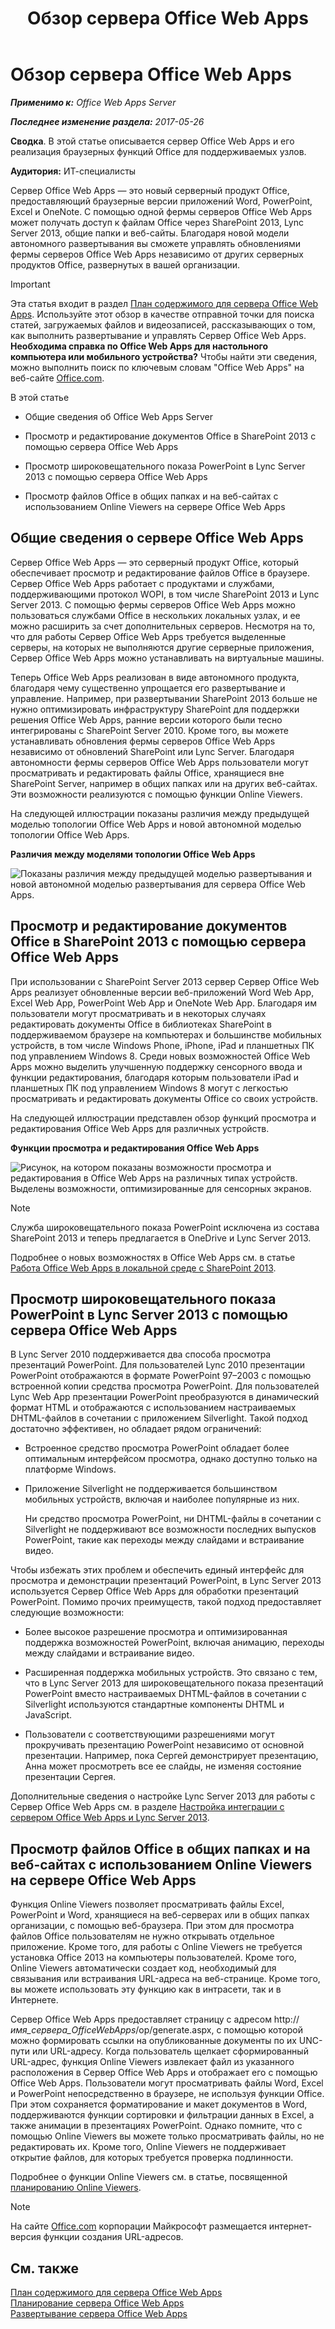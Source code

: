 ﻿---
title: Обзор сервера Office Web Apps
TOCTitle: 'Обзор: сервер Office Web Apps'
ms:assetid: 4b199a88-387f-4121-820d-7af580e2a3e8
ms:mtpsurl: https://technet.microsoft.com/ru-ru/library/JJ219437(v=office.15)
ms:contentKeyID: 49624479
ms.date: 12/22/2017
mtps_version: v=office.15
ms.translationtype: HT
---

# Обзор сервера Office Web Apps

_<strong>Применимо к:</strong> Office Web Apps Server_

_<strong>Последнее изменение раздела:</strong> 2017-05-26_

**Сводка**. В этой статье описывается сервер Office Web Apps и его реализация браузерных функций Office для поддерживаемых узлов.

**Аудитория:** ИТ-специалисты

Сервер Office Web Apps — это новый серверный продукт Office, предоставляющий браузерные версии приложений Word, PowerPoint, Excel и OneNote. С помощью одной фермы серверов Office Web Apps может получать доступ к файлам Office через SharePoint 2013, Lync Server 2013, общие папки и веб-сайты. Благодаря новой модели автономного развертывания вы сможете управлять обновлениями фермы серверов Office Web Apps независимо от других серверных продуктов Office, развернутых в вашей организации.

> [!IMPORTANT]
> Эта статья входит в раздел <a href="content-roadmap-for-office-web-apps-server.md">План содержимого для сервера Office Web Apps</a>. Используйте этот обзор в качестве отправной точки для поиска статей, загружаемых файлов и видеозаписей, рассказывающих о том, как выполнить развертывание и управлять Сервер Office Web Apps.<br />
<strong>Необходима справка по Office Web Apps для настольного компьютера или мобильного устройства?</strong> Чтобы найти эти сведения, можно выполнить поиск по ключевым словам &quot;Office Web Apps&quot; на веб-сайте <a href="https://go.microsoft.com/fwlink/p/?linkid=32496">Office.com</a>.


В этой статье

  - Общие сведения об Office Web Apps Server

  - Просмотр и редактирование документов Office в SharePoint 2013 с помощью сервера Office Web Apps

  - Просмотр широковещательного показа PowerPoint в Lync Server 2013 с помощью сервера Office Web Apps

  - Просмотр файлов Office в общих папках и на веб-сайтах с использованием Online Viewers на сервере Office Web Apps

## Общие сведения о сервере Office Web Apps

Сервер Office Web Apps — это серверный продукт Office, который обеспечивает просмотр и редактирование файлов Office в браузере. Сервер Office Web Apps работает с продуктами и службами, поддерживающими протокол WOPI, в том числе SharePoint 2013 и Lync Server 2013. С помощью фермы серверов Office Web Apps можно пользоваться службами Office в нескольких локальных узлах, и ее можно расширить за счет дополнительных серверов. Несмотря на то, что для работы Сервер Office Web Apps требуется выделенные серверы, на которых не выполняются другие серверные приложения, Сервер Office Web Apps можно устанавливать на виртуальные машины.

Теперь Office Web Apps реализован в виде автономного продукта, благодаря чему существенно упрощается его развертывание и управление. Например, при развертывании SharePoint 2013 больше не нужно оптимизировать инфраструктуру SharePoint для поддержки решения Office Web Apps, ранние версии которого были тесно интегрированы с SharePoint Server 2010. Кроме того, вы можете устанавливать обновления фермы серверов Office Web Apps независимо от обновлений SharePoint или Lync Server. Благодаря автономности фермы серверов Office Web Apps пользователи могут просматривать и редактировать файлы Office, хранящиеся вне SharePoint Server, например в общих папках или на других веб-сайтах. Эти возможности реализуются с помощью функции Online Viewers.

На следующей иллюстрации показаны различия между предыдущей моделью топологии Office Web Apps и новой автономной моделью топологии Office Web Apps.

**Различия между моделями топологии Office Web Apps**

![Показаны различия между предыдущей моделью развертывания и новой автономной моделью развертывания для сервера Office Web Apps.](images/JJ219437.f16dd9d1-c9b7-4c8b-a8de-f1f82c0ee1e2(Office.15).gif "Показаны различия между предыдущей моделью развертывания и новой автономной моделью развертывания для сервера Office Web Apps.")

## Просмотр и редактирование документов Office в SharePoint 2013 с помощью сервера Office Web Apps

При использовании с SharePoint Server 2013 сервер Сервер Office Web Apps реализует обновленные версии веб-приложений Word Web App, Excel Web App, PowerPoint Web App и OneNote Web App. Благодаря им пользователи могут просматривать и в некоторых случаях редактировать документы Office в библиотеках SharePoint в поддерживаемом браузере на компьютерах и большинстве мобильных устройств, в том числе Windows Phone, iPhone, iPad и планшетных ПК под управлением Windows 8. Среди новых возможностей Office Web Apps можно выделить улучшенную поддержку сенсорного ввода и функции редактирования, благодаря которым пользователи iPad и планшетных ПК под управлением Windows 8 могут с легкостью просматривать и редактировать документы Office со своих устройств.

На следующей иллюстрации представлен обзор функций просмотра и редактирования Office Web Apps для различных устройств.

**Функции просмотра и редактирования Office Web Apps**

![Рисунок, на котором показаны возможности просмотра и редактирования в Office Web Apps на различных типах устройств. Выделены возможности, оптимизированные для сенсорных экранов.](images/Ff431685.8bf76669-f511-4e02-8ed3-d658e9e746f0(Office.15).gif "Рисунок, на котором показаны возможности просмотра и редактирования в Office Web Apps на различных типах устройств. Выделены возможности, оптимизированные для сенсорных экранов.")

> [!NOTE]
> Служба широковещательного показа PowerPoint исключена из состава SharePoint 2013 и теперь предлагается в OneDrive и Lync Server 2013.


Подробнее о новых возможностях в Office Web Apps см. в статье [Работа Office Web Apps в локальной среде с SharePoint 2013](how-office-web-apps-work-on-premises-with-sharepoint-2013.md).

## Просмотр широковещательного показа PowerPoint в Lync Server 2013 с помощью сервера Office Web Apps

В Lync Server 2010 поддерживается два способа просмотра презентаций PowerPoint. Для пользователей Lync 2010 презентации PowerPoint отображаются в формате PowerPoint 97–2003 с помощью встроенной копии средства просмотра PowerPoint. Для пользователей Lync Web App презентации PowerPoint преобразуются в динамический формат HTML и отображаются с использованием настраиваемых DHTML-файлов в сочетании с приложением Silverlight. Такой подход достаточно эффективен, но обладает рядом ограничений:

  - Встроенное средство просмотра PowerPoint обладает более оптимальным интерфейсом просмотра, однако доступно только на платформе Windows.

  - Приложение Silverlight не поддерживается большинством мобильных устройств, включая и наиболее популярные из них.
    
    Ни средство просмотра PowerPoint, ни DHTML-файлы в сочетании с Silverlight не поддерживают все возможности последних выпусков PowerPoint, такие как переходы между слайдами и встраивание видео.

Чтобы избежать этих проблем и обеспечить единый интерфейс для просмотра и демонстрации презентаций PowerPoint, в Lync Server 2013 используется Сервер Office Web Apps для обработки презентаций PowerPoint. Помимо прочих преимуществ, такой подход предоставляет следующие возможности:

  - Более высокое разрешение просмотра и оптимизированная поддержка возможностей PowerPoint, включая анимацию, переходы между слайдами и встраивание видео.

  - Расширенная поддержка мобильных устройств. Это связано с тем, что в Lync Server 2013 для широковещательного показа презентаций PowerPoint вместо настраиваемых DHTML-файлов в сочетании с Silverlight используются стандартные компоненты DHTML и JavaScript.

  - Пользователи с соответствующими разрешениями могут прокручивать презентацию PowerPoint независимо от основной презентации. Например, пока Сергей демонстрирует презентацию, Анна может просмотреть все ее слайды, не изменяя состояние презентации Сергея.

Дополнительные сведения о настройке Lync Server 2013 для работы с Сервер Office Web Apps см. в разделе [Настройка интеграции с сервером Office Web Apps и Lync Server 2013](https://go.microsoft.com/fwlink/p/?linkid=25690).

## Просмотр файлов Office в общих папках и на веб-сайтах с использованием Online Viewers на сервере Office Web Apps

Функция Online Viewers позволяет просматривать файлы Excel, PowerPoint и Word, хранящиеся на веб-серверах или в общих папках организации, с помощью веб-браузера. При этом для просмотра файлов Office пользователям не нужно открывать отдельное приложение. Кроме того, для работы с Online Viewers не требуется установка Office 2013 на компьютеры пользователей. Кроме того, Online Viewers автоматически создает код, необходимый для связывания или встраивания URL-адреса на веб-странице. Кроме того, вы можете использовать эту функцию как в интрасети, так и в Интернете.

Сервер Office Web Apps предоставляет страницу с адресом http://*имя\_сервера\_OfficeWebApps*/op/generate.aspx, с помощью которой можно формировать ссылки на опубликованные документы по их UNC-пути или URL-адресу. Когда пользователь щелкает сформированный URL-адрес, функция Online Viewers извлекает файл из указанного расположения в Сервер Office Web Apps и отображает его с помощью Office Web Apps. Пользователи могут просматривать файлы Word, Excel и PowerPoint непосредственно в браузере, не используя функции Office. При этом сохраняется форматирование и макет документов в Word, поддерживаются функции сортировки и фильтрации данных в Excel, а также анимации в презентациях PowerPoint. Однако помните, что с помощью Online Viewers вы можете только просматривать файлы, но не редактировать их. Кроме того, Online Viewers не поддерживает открытие файлов, для которых требуется проверка подлинности.

Подробнее о функции Online Viewers см. в статье, посвященной [планированию Online Viewers](plan-office-web-apps-server.md).

> [!NOTE]
> На сайте <a href="http://go.microsoft.com/fwlink/?linkid=25654">Office.com</a> корпорации Майкрософт размещается интернет-версия функции создания URL-адресов.


## См. также


[План содержимого для сервера Office Web Apps](content-roadmap-for-office-web-apps-server.md)  
[Планирование сервера Office Web Apps](plan-office-web-apps-server.md)  
[Развертывание сервера Office Web Apps](deploy-office-web-apps-server.md)  
  

[](deploy-office-web-apps-server.md)

